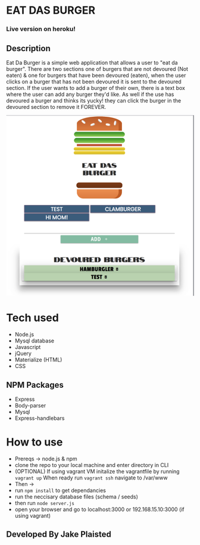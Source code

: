 # EAT DAS BURGER

### Live version on heroku!

## Description

Eat Da Burger is a simple web application that allows a user to "eat da burger". There are two sections one of burgers that are not devoured (Not eaten) & one for burgers that have been devoured (eaten), when the user clicks on a burger that has not been devoured it is sent to the devoured section. If the user wants to add a burger of their own, there is a text box where the user can add any burger they'd like. As well if the use has devoured a burger and thinks its yucky! they can click the burger in the devoured section to remove it FOREVER. 

![example pic](./public/assets/img/dasburger.png)


# Tech used
* Node.js
* Mysql database
* Javascript
* jQuery
* Materialize (HTML)
* CSS
## NPM Packages
* Express
* Body-parser
* Mysql
* Express-handlebars


# How to use
* Prereqs -> node.js & npm
* clone the repo to your local machine and enter directory in CLI
* (OPTIONAL) If using vagrant VM
    initalize the vagrantfile by running `vagrant up`
    When ready run `vagrant ssh`
    navigate to /var/www
* Then ->
* run `npm install` to get dependancies
* run the neccisary database files (schema / seeds)
* then run `node server.js`
* open your browser and go to localhost:3000 or 192.168.15.10:3000 (if using vagrant)


## Developed By Jake Plaisted
